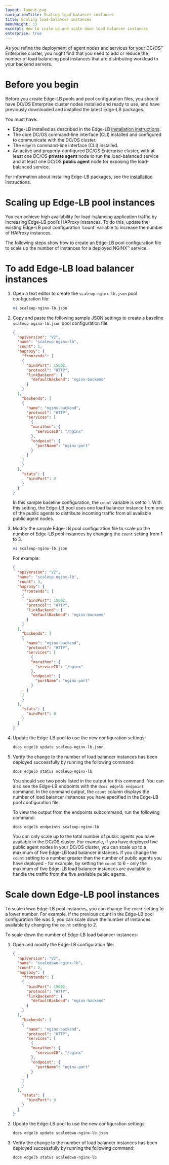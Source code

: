 ```yaml
---
layout: layout.pug
navigationTitle: Scaling load-balancer instances
title: Scaling load-balancer instances
menuWeight: 33
excerpt: How to scale up and scale down load balancer instances
enterprise: true
---
```


As you refine the deployment of agent nodes and services for your DC/OS&trade; Enterprise cluster, you might find that you need to add or reduce the number of load balancing pool instances that are distributing workload to your backend servers.

# Before you begin
Before you create Edge-LB pools and pool configuration files, you should have DC/OS Enterprise cluster nodes installed and ready to use, and have previously downloaded and installed the latest Edge-LB packages. 

You must have:
* Edge-LB installed as described in the Edge-LB [installation instructions](/mesosphere/dcos/services/edge-lb/1.5/getting-started/installing).
* The core DC/OS command-line interface (CLI) installed and configured to communicate with the DC/OS cluster.
* The `edgelb` command-line interface (CLI) installed.
* An active and properly-configured DC/OS Enterprise cluster, with at least one DC/OS **private agent** node to run the load-balanced service and at least one DC/OS **public agent** node for exposing the load-balanced service.

For information about installing Edge-LB packages, see the [installation](/mesosphere/dcos/services/edge-lb/1.5/getting-started/installing/) instructions.

# Scaling up Edge-LB pool instances
You can achieve high availability for load-balancing application traffic by increasing Edge-LB pool’s HAProxy instances. To do this, update the existing Edge-LB pool configuration ‘count’ variable to increase the number of HAProxy instances.

The following steps show how to create an Edge-LB pool configuration file to scale up the number of instances for a deployed NGINX&trade; service.

# To add Edge-LB load balancer instances
1. Open a text editor to create the `scaleup-nginx-lb.json` pool configuration file:

    ```bash
    vi scaleup-nginx-lb.json
    ```

1. Copy and paste the following sample JSON settings to create a baseline `scaleup-nginx-lb.json` pool configuration file:

    ```json
    {
      "apiVersion": "V2",
      "name": "scaleup-nginx-lb",
      "count": 1,
      "haproxy": {
        "frontends": [
        {
          "bindPort": 15002,
          "protocol": "HTTP",
          "linkBackend": {
            "defaultBackend": "nginx-backend"
          }
        }
      ],
        "backends": [
        {
          "name": "nginx-backend",
          "protocol": "HTTP",
          "services": [
            {
            "marathon": {
              "serviceID": "/nginx"
            },
            "endpoint": {
              "portName": "nginx-port"
            }
          }
        ]
        }
      ],
        "stats": {
          "bindPort": 0
        }
      }
    }
    ```

    In this sample baseline configuration, the `count` variable is set to 1. With this setting, the Edge-LB pool uses one load balancer instance from one of the public agents to distribute incoming traffic from all available public agent nodes.

1. Modify the sample Edge-LB pool configuration file to scale up the number of Edge-LB pool instances by changing the `count` setting from 1 to 3.

    ```bash
    vi scaleup-nginx-lb.json
    ```
    For example:
    ```json
    {
      "apiVersion": "V2",
      "name": "scaleup-nginx-lb",
      "count": 3,
      "haproxy": {
        "frontends": [
        {
          "bindPort": 15002,
          "protocol": "HTTP",
          "linkBackend": {
            "defaultBackend": "nginx-backend"
          }
        }
      ],
        "backends": [
        {
          "name": "nginx-backend",
          "protocol": "HTTP",
          "services": [
            {
            "marathon": {
              "serviceID": "/nginx"
            },
            "endpoint": {
              "portName": "nginx-port"
            }
          }
        ]
        }
      ],
        "stats": {
          "bindPort": 0
        }
      }
    }
    ```

1. Update the Edge-LB pool to use the new configuration settings:

    ```bash
    dcos edgelb update scaleup-nginx-lb.json
    ```

1. Verify the change to the number of load balancer instances has been deployed successfully by running the following command:

    ```
    dcos edgelb status scaleup-nginx-lb
    ```

    You should see two pools listed in the output for this command. You can also see the Edge-LB endpoints with the `dcos edgelb endpoint` command. In the command output, the `count` column displays the number of load balancer instances you have specified in the Edge-LB pool configuration file.
    
    To view the output from the endpoints subcommand, run the following command:

    ```
    dcos edgelb endpoints scaleup-nginx-lb
    ```

    You can only scale up to the total number of public agents you have available in the DC/OS cluster. For example, if you have deployed five public agent nodes in your DC/OS cluster, you can scale up to a maximum of five Edge-LB load balancer instances. If you change the `count` setting to a number greater than the number of public agents you have deployed - for example, by setting the `count` to 6 - only the maximum of five Edge-LB load balancer instances are available to handle the traffic from the five available public agents.

# Scale down Edge-LB pool instances
To scale down Edge-LB pool instances, you can change the `count` setting to a lower number. For example, if the previous count in the Edge-LB pool configuration file was 5, you can scale down the number of instances available by changing the `count` setting to 2.

To scale down the number of Edge-LB load balancer instances:
1. Open and modify the Edge-LB configuration file:

    ```json
    {
      "apiVersion": "V2",
      "name": "scaledown-nginx-lb",
      "count": 2,
      "haproxy": {
        "frontends": [
        {
          "bindPort": 15002,
          "protocol": "HTTP",
          "linkBackend": {
            "defaultBackend": "nginx-backend"
          }
        }
      ],
        "backends": [
        {
          "name": "nginx-backend",
          "protocol": "HTTP",
          "services": [
            {
            "marathon": {
              "serviceID": "/nginx"
            },
            "endpoint": {
              "portName": "nginx-port"
            }
          }
        ]
        }
      ],
        "stats": {
          "bindPort": 0
        }
      }
    }
    ```

1. Update the Edge-LB pool to use the new configuration settings:

    ```bash
    dcos edgelb update scaledown-nginx-lb.json
    ```

1. Verify the change to the number of load balancer instances has been deployed successfully by running the following command:

    ```
    dcos edgelb status scaledown-nginx-lb
    ```
